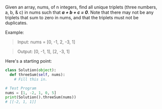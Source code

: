 Given an array, nums, of n integers, find all unique triplets (three numbers, a, b, & c) in nums such that *__a + b + c = 0__*. Note that there may not be any triplets that sum to zero in nums, and that the triplets must not be duplicates.

Example:
> Input: nums = [0, -1, 2, -3, 1]

> Output: [0, -1, 1], [2, -3, 1]


Here's a starting point:
```python
class Solution(object):
  def threeSum(self, nums):
    # Fill this in.

# Test Program
nums = [1, -2, 1, 0, 5]
print(Solution().threeSum(nums))
# [[-2, 1, 1]]
```
